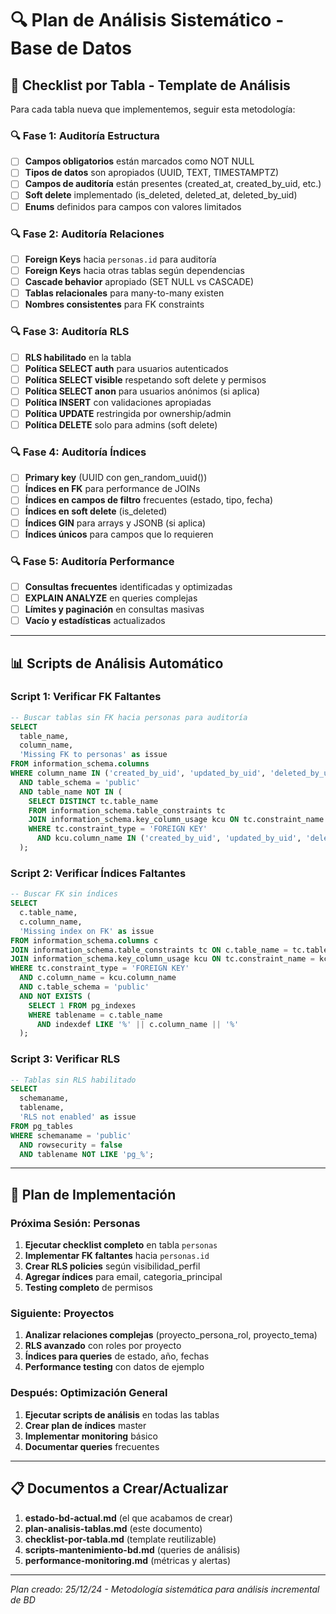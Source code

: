 # 🔍 Plan de Análisis Sistemático - Base de Datos

## 🎯 **Checklist por Tabla - Template de Análisis**

Para cada tabla nueva que implementemos, seguir esta metodología:

### **🔍 Fase 1: Auditoría Estructura**
- [ ] **Campos obligatorios** están marcados como NOT NULL
- [ ] **Tipos de datos** son apropiados (UUID, TEXT, TIMESTAMPTZ)
- [ ] **Campos de auditoría** están presentes (created_at, created_by_uid, etc.)
- [ ] **Soft delete** implementado (is_deleted, deleted_at, deleted_by_uid)
- [ ] **Enums** definidos para campos con valores limitados

### **🔍 Fase 2: Auditoría Relaciones**
- [ ] **Foreign Keys** hacia `personas.id` para auditoría
- [ ] **Foreign Keys** hacia otras tablas según dependencias
- [ ] **Cascade behavior** apropiado (SET NULL vs CASCADE)
- [ ] **Tablas relacionales** para many-to-many existen
- [ ] **Nombres consistentes** para FK constraints

### **🔍 Fase 3: Auditoría RLS**
- [ ] **RLS habilitado** en la tabla
- [ ] **Política SELECT auth** para usuarios autenticados
- [ ] **Política SELECT visible** respetando soft delete y permisos
- [ ] **Política SELECT anon** para usuarios anónimos (si aplica)
- [ ] **Política INSERT** con validaciones apropiadas
- [ ] **Política UPDATE** restringida por ownership/admin
- [ ] **Política DELETE** solo para admins (soft delete)

### **🔍 Fase 4: Auditoría Índices**
- [ ] **Primary key** (UUID con gen_random_uuid())
- [ ] **Índices en FK** para performance de JOINs
- [ ] **Índices en campos de filtro** frecuentes (estado, tipo, fecha)
- [ ] **Índices en soft delete** (is_deleted)
- [ ] **Índices GIN** para arrays y JSONB (si aplica)
- [ ] **Índices únicos** para campos que lo requieren

### **🔍 Fase 5: Auditoría Performance**
- [ ] **Consultas frecuentes** identificadas y optimizadas
- [ ] **EXPLAIN ANALYZE** en queries complejas
- [ ] **Límites y paginación** en consultas masivas
- [ ] **Vacío y estadísticas** actualizados

---

## 📊 **Scripts de Análisis Automático**

### **Script 1: Verificar FK Faltantes**
```sql
-- Buscar tablas sin FK hacia personas para auditoría
SELECT 
  table_name,
  column_name,
  'Missing FK to personas' as issue
FROM information_schema.columns 
WHERE column_name IN ('created_by_uid', 'updated_by_uid', 'deleted_by_uid')
  AND table_schema = 'public'
  AND table_name NOT IN (
    SELECT DISTINCT tc.table_name
    FROM information_schema.table_constraints tc
    JOIN information_schema.key_column_usage kcu ON tc.constraint_name = kcu.constraint_name
    WHERE tc.constraint_type = 'FOREIGN KEY'
      AND kcu.column_name IN ('created_by_uid', 'updated_by_uid', 'deleted_by_uid')
  );
```

### **Script 2: Verificar Índices Faltantes**
```sql
-- Buscar FK sin índices
SELECT 
  c.table_name,
  c.column_name,
  'Missing index on FK' as issue
FROM information_schema.columns c
JOIN information_schema.table_constraints tc ON c.table_name = tc.table_name
JOIN information_schema.key_column_usage kcu ON tc.constraint_name = kcu.constraint_name
WHERE tc.constraint_type = 'FOREIGN KEY'
  AND c.column_name = kcu.column_name
  AND c.table_schema = 'public'
  AND NOT EXISTS (
    SELECT 1 FROM pg_indexes 
    WHERE tablename = c.table_name 
      AND indexdef LIKE '%' || c.column_name || '%'
  );
```

### **Script 3: Verificar RLS**
```sql
-- Tablas sin RLS habilitado
SELECT 
  schemaname,
  tablename,
  'RLS not enabled' as issue
FROM pg_tables 
WHERE schemaname = 'public'
  AND rowsecurity = false
  AND tablename NOT LIKE 'pg_%';
```

---

## 🎯 **Plan de Implementación**

### **Próxima Sesión: Personas**
1. **Ejecutar checklist completo** en tabla `personas`
2. **Implementar FK faltantes** hacia `personas.id`
3. **Crear RLS policies** según visibilidad_perfil
4. **Agregar índices** para email, categoria_principal
5. **Testing completo** de permisos

### **Siguiente: Proyectos** 
1. **Analizar relaciones complejas** (proyecto_persona_rol, proyecto_tema)
2. **RLS avanzado** con roles por proyecto
3. **Índices para queries** de estado, año, fechas
4. **Performance testing** con datos de ejemplo

### **Después: Optimización General**
1. **Ejecutar scripts de análisis** en todas las tablas
2. **Crear plan de índices** master
3. **Implementar monitoring** básico
4. **Documentar queries** frecuentes

---

## 📋 **Documentos a Crear/Actualizar**

1. **estado-bd-actual.md** (el que acabamos de crear)
2. **plan-analisis-tablas.md** (este documento)
3. **checklist-por-tabla.md** (template reutilizable)
4. **scripts-mantenimiento-bd.md** (queries de análisis)
5. **performance-monitoring.md** (métricas y alertas)

---

*Plan creado: 25/12/24 - Metodología sistemática para análisis incremental de BD*